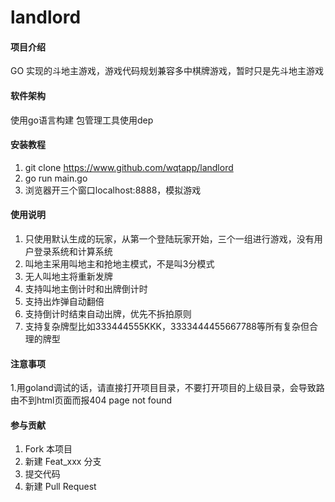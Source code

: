 # landlord

#### 项目介绍
GO 实现的斗地主游戏，游戏代码规划兼容多中棋牌游戏，暂时只是先斗地主游戏

#### 软件架构
使用go语言构建
包管理工具使用dep


#### 安装教程

1. git clone https://www.github.com/wqtapp/landlord
2. go run main.go
3. 浏览器开三个窗口localhost:8888，模拟游戏

#### 使用说明

1. 只使用默认生成的玩家，从第一个登陆玩家开始，三个一组进行游戏，没有用户登录系统和计算系统
2. 叫地主采用叫地主和抢地主模式，不是叫3分模式
3. 无人叫地主将重新发牌
4. 支持叫地主倒计时和出牌倒计时
5. 支持出炸弹自动翻倍
6. 支持倒计时结束自动出牌，优先不拆拍原则
7. 支持复杂牌型比如333444555KKK，3333444455667788等所有复杂但合理的牌型

#### 注意事项

1.用goland调试的话，请直接打开项目目录，不要打开项目的上级目录，会导致路由不到html页面而报404 page not found

#### 参与贡献

1. Fork 本项目
2. 新建 Feat_xxx 分支
3. 提交代码
4. 新建 Pull Request
